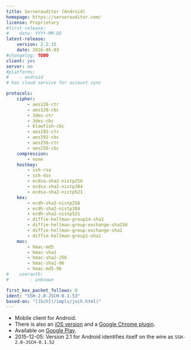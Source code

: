 ```yaml
---
title: Serverauditor (Android)
homepage: https://serverauditor.com/
license: Proprietary
#first-release:
#    date: YYYY-MM-DD
latest-release:
    version: 2.2.15
    date: 2016-05-03
#changelog: TODO
client: yes
server: no
#platforms:
#    - android
# has cloud service for account sync

protocols:
    cipher:
        - aes128-ctr
        - aes128-cbc
        - 3des-ctr
        - 3des-cbc
        - blowfish-cbc
        - aes192-ctr
        - aes192-cbc
        - aes256-ctr
        - aes256-cbc
    compression:
        - none
    hostkey:
        - ssh-rsa
        - ssh-dss
        - ecdsa-sha2-nistp256
        - ecdsa-sha2-nistp384
        - ecdsa-sha2-nistp521
    kex:
        - ecdh-sha2-nistp256
        - ecdh-sha2-nistp384
        - ecdh-sha2-nistp521
        - diffie-hellman-group14-sha1
        - diffie-hellman-group-exchange-sha256
        - diffie-hellman-group-exchange-sha1
        - diffie-hellman-group1-sha1
    mac:
        - hmac-md5
        - hmac-sha1
        - hmac-sha2-256
        - hmac-sha1-96
        - hmac-md5-96
#    userauth:
#        - unknown

first_kex_packet_follows: 0
ident: "SSH-2.0-JSCH-0.1.53"
based-on: "[JSch](/impls/jsch.html)"
---
```

* Mobile client for Android.
* There is also an [iOS version](/impls/serverauditor-ios.html)
  and a [Google Chrome plugin](/impls/serverauditor-chrome.html).
* Available on
  [Google Play](https://play.google.com/store/apps/details?id=com.server.auditor.ssh.client).
* 2015-12-05: Version 2.1 for Android identifies itself on the wire
  as `SSH-2.0-JSCH-0.1.52`
